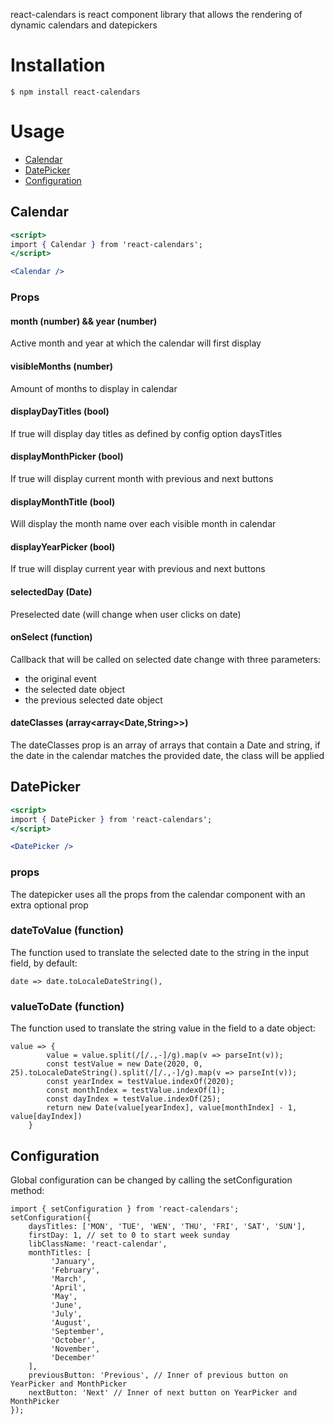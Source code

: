 react-calendars is react component library that allows the rendering of dynamic calendars and datepickers

# Installation

```
$ npm install react-calendars
```

# Usage

* [Calendar](#Calendar)
* [DatePicker](#DatePicker)
* [Configuration](#Configuration)

## Calendar

```jsx
<script>
import { Calendar } from 'react-calendars';
</script>

<Calendar />
```

### Props

#### month (number) && year (number)
Active month and year at which the calendar will first display

#### visibleMonths (number)
Amount of months to display in calendar

#### displayDayTitles (bool)
If true will display day titles as defined by config option daysTitles

#### displayMonthPicker (bool)
If true will display current month with previous and next buttons

#### displayMonthTitle (bool)
Will display the month name over each visible month in calendar

#### displayYearPicker (bool)
If true will display current year with previous and next buttons

#### selectedDay (Date)
Preselected date (will change when user clicks on date)

#### onSelect (function)
Callback that will be called on selected date change with three parameters: 
- the original event
- the selected date object
- the previous selected date object

#### dateClasses (array<array<Date,String>>)
The dateClasses prop is an array of arrays that contain a Date and string, if the date in the calendar matches the provided date, the class will be applied

## DatePicker
```jsx
<script>
import { DatePicker } from 'react-calendars';
</script>

<DatePicker />
```

### props

The datepicker uses all the props from the calendar component with an extra optional prop

### dateToValue (function)
The function used to translate the selected date to the string in the input field, by default:
```
date => date.toLocaleDateString(),
```
### valueToDate (function)
The function used to translate the string value in the field to a date object:
```
value => {
        value = value.split(/[/.,-]/g).map(v => parseInt(v));
        const testValue = new Date(2020, 0, 25).toLocaleDateString().split(/[/.,-]/g).map(v => parseInt(v));
        const yearIndex = testValue.indexOf(2020);
        const monthIndex = testValue.indexOf(1);
        const dayIndex = testValue.indexOf(25);
        return new Date(value[yearIndex], value[monthIndex] - 1, value[dayIndex])
    }
```

## Configuration

Global configuration can be changed by calling the setConfiguration method:
```
import { setConfiguration } from 'react-calendars';
setConfiguration({
    daysTitles: ['MON', 'TUE', 'WEN', 'THU', 'FRI', 'SAT', 'SUN'],
    firstDay: 1, // set to 0 to start week sunday
    libClassName: 'react-calendar',    
    monthTitles: [
         'January',
         'February',
         'March',
         'April',
         'May',
         'June',
         'July',
         'August',
         'September',
         'October',
         'November',
         'December'
    ],
    previousButton: 'Previous', // Inner of previous button on YearPicker and MonthPicker
    nextButton: 'Next' // Inner of next button on YearPicker and MonthPicker
});
```
